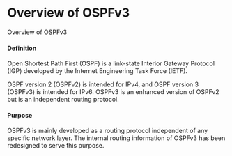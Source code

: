 Overview of OSPFv3
==================

Overview of OSPFv3

#### Definition

Open Shortest Path First (OSPF) is a link-state Interior Gateway Protocol (IGP) developed by the Internet Engineering Task Force (IETF).

OSPF version 2 (OSPFv2) is intended for IPv4, and OSPF version 3 (OSPFv3) is intended for IPv6. OSPFv3 is an enhanced version of OSPFv2 but is an independent routing protocol.


#### Purpose

OSPFv3 is mainly developed as a routing protocol independent of any specific network layer. The internal routing information of OSPFv3 has been redesigned to serve this purpose.